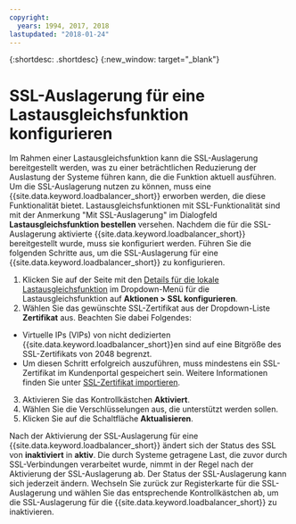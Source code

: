 ```yaml
---
copyright:
  years: 1994, 2017, 2018
lastupdated: "2018-01-24"
---
```


{:shortdesc: .shortdesc}
{:new_window: target="_blank"}

# SSL-Auslagerung für eine Lastausgleichsfunktion konfigurieren

Im Rahmen einer Lastausgleichsfunktion kann die SSL-Auslagerung bereitgestellt werden, was zu einer beträchtlichen Reduzierung der Auslastung der Systeme führen kann, die die Funktion aktuell ausführen. Um die SSL-Auslagerung nutzen zu können, muss eine {{site.data.keyword.loadbalancer_short}} erworben werden, die diese Funktionalität bietet. Lastausgleichsfunktionen mit SSL-Funktionalität sind mit der Anmerkung "Mit SSL-Auslagerung" im Dialogfeld **Lastausgleichsfunktion bestellen** versehen. Nachdem die für die SSL-Auslagerung aktivierte {{site.data.keyword.loadbalancer_short}} bereitgestellt wurde, muss sie konfiguriert werden. Führen Sie die folgenden Schritte aus, um die SSL-Auslagerung für eine {{site.data.keyword.loadbalancer_short}} zu konfigurieren.

1. Klicken Sie auf der Seite mit den [Details für die lokale Lastausgleichsfunktion](view-all-load-balancers.html) im Dropdown-Menü für die Lastausgleichsfunktion auf **Aktionen > SSL konfigurieren**.
2. Wählen Sie das gewünschte SSL-Zertifikat aus der Dropdown-Liste **Zertifikat** aus. Beachten Sie dabei Folgendes:
  - Virtuelle IPs (VIPs) von nicht dedizierten {{site.data.keyword.loadbalancer_short}}en sind auf eine Bitgröße des SSL-Zertifikats von 2048 begrenzt.
  - Um diesen Schritt erfolgreich auszuführen, muss mindestens ein SSL-Zertifikat im Kundenportal gespeichert sein. Weitere Informationen finden Sie unter [SSL-Zertifikat importieren](import-ssl-cert.html).
3. Aktivieren Sie das Kontrollkästchen **Aktiviert**.
4. Wählen Sie die Verschlüsselungen aus, die unterstützt werden sollen.
5. Klicken Sie auf die Schaltfläche **Aktualisieren**.

Nach der Aktivierung der SSL-Auslagerung für eine {{site.data.keyword.loadbalancer_short}} ändert sich der Status des SSL von **inaktiviert** in **aktiv**. Die durch Systeme getragene Last, die zuvor durch SSL-Verbindungen verarbeitet wurde, nimmt in der Regel nach der Aktivierung der SSL-Auslagerung ab. Der Status der SSL-Auslagerung kann sich jederzeit ändern. Wechseln Sie zurück zur Registerkarte für die SSL-Auslagerung und wählen Sie das entsprechende Kontrollkästchen ab, um die SSL-Auslagerung für die {{site.data.keyword.loadbalancer_short}} zu inaktivieren.
